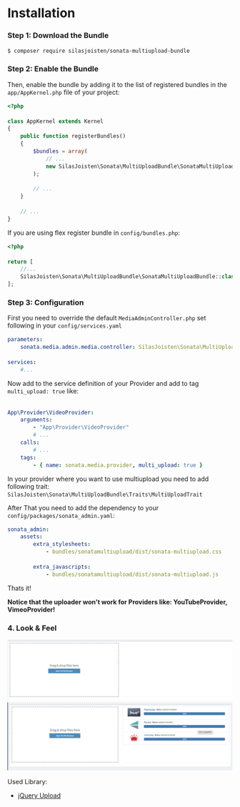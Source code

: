Installation
============

### Step 1: Download the Bundle

```console
$ composer require silasjoisten/sonata-multiupload-bundle
```

### Step 2: Enable the Bundle

Then, enable the bundle by adding it to the list of registered bundles
in the `app/AppKernel.php` file of your project:

```php
<?php

class AppKernel extends Kernel
{
    public function registerBundles()
    {
        $bundles = array(
            // ...
            new SilasJoisten\Sonata\MultiUploadBundle\SonataMultiUploadBundle(),
        );

        // ...
    }

    // ...
}
```

If you are using flex register bundle in `config/bundles.php`:
```php 
<?php

return [
    //...
    SilasJoisten\Sonata\MultiUploadBundle\SonataMultiUploadBundle::class => ['all' => true]
];
```


### Step 3: Configuration

First you need to override the default `MediaAdminController.php` set following in your `config/services.yaml`

```yaml
parameters:
    sonata.media.admin.media.controller: SilasJoisten\Sonata\MultiUploadBundle\Controller\MultiUploadController

services:
    #...
```

Now add to the service definition of your Provider and add to tag `multi_upload: true` like:

```yaml

App\Provider\VideoProvider:
    arguments:
        - "App\Provider\VideoProvider"
        # ...
    calls:
        # ...
    tags:
        - { name: sonata.media.provider, multi_upload: true }

```

In your provider where you want to use multiupload you need to add following trait:
`SilasJoisten\Sonata\MultiUploadBundle\Traits\MultiUploadTrait`


After That you need to add the dependency to your `config/packages/sonata_admin.yaml`:
```yaml
sonata_admin:
    assets:
        extra_stylesheets:
            - bundles/sonatamultiupload/dist/sonata-multiupload.css

        extra_javascripts:
            - bundles/sonatamultiupload/dist/sonata-multiupload.js
```

Thats it!

**Notice that the uploader won't work for Providers like: YouTubeProvider, VimeoProvider!**

### 4. Look & Feel

![before_uploading](docs/images/before_uploading.png)
![after_uploading](docs/images/after_uploading.png)

Used Library: 
* [jQuery Upload](https://github.com/danielm/uploader)
